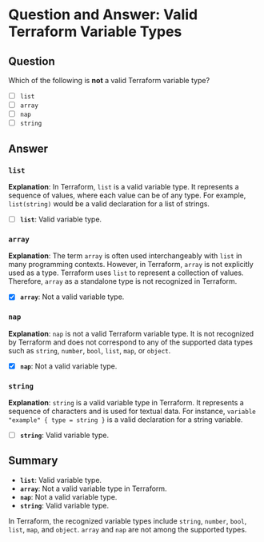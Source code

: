 # Question and Answer: Valid Terraform Variable Types

## Question
Which of the following is **not** a valid Terraform variable type?

- [ ] `list`
- [ ] `array`
- [ ] `nap`
- [ ] `string`

## Answer

### **`list`**

**Explanation**:
In Terraform, `list` is a valid variable type. It represents a sequence of values, where each value can be of any type. For example, `list(string)` would be a valid declaration for a list of strings.

- [ ] **`list`**: Valid variable type.

### **`array`**

**Explanation**:
The term `array` is often used interchangeably with `list` in many programming contexts. However, in Terraform, `array` is not explicitly used as a type. Terraform uses `list` to represent a collection of values. Therefore, `array` as a standalone type is not recognized in Terraform.

- [x] **`array`**: Not a valid variable type.

### **`nap`**

**Explanation**:
`nap` is not a valid Terraform variable type. It is not recognized by Terraform and does not correspond to any of the supported data types such as `string`, `number`, `bool`, `list`, `map`, or `object`.

- [x] **`nap`**: Not a valid variable type.

### **`string`**

**Explanation**:
`string` is a valid variable type in Terraform. It represents a sequence of characters and is used for textual data. For instance, `variable "example" { type = string }` is a valid declaration for a string variable.

- [ ] **`string`**: Valid variable type.

## Summary

- **`list`**: Valid variable type.
- **`array`**: Not a valid variable type in Terraform.
- **`nap`**: Not a valid variable type.
- **`string`**: Valid variable type.

In Terraform, the recognized variable types include `string`, `number`, `bool`, `list`, `map`, and `object`. `array` and `nap` are not among the supported types.
